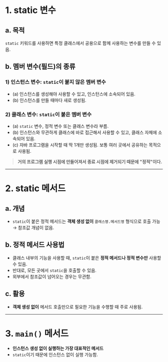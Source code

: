 # 1. static 변수
## a. 목적  
`static` 키워드를 사용하면 특정 클래스에서 공용으로 함께 사용하는 변수를 만들 수 있음.

## b. 멤버 변수(필드)의 종류
### 1) 인스턴스 변수: `static`이 붙지 않은 멤버 변수
- (a) 인스턴스를 생성해야 사용할 수 있고, 인스턴스에 소속되어 있음.  
- (b) 인스턴스를 만들 때마다 새로 생성됨.  

### 2) 클래스 변수: `static`이 붙은 멤버 변수
- (a) `static` 변수, 정적 변수 또는 클래스 변수라 부름.  
- (b) 인스턴스와 무관하게 클래스에 바로 접근해서 사용할 수 있고, 클래스 자체에 소속되어 있음.  
- (c) 자바 프로그램을 시작할 때 딱 1개만 생성됨. 보통 여러 곳에서 공유하는 목적으로 사용됨.  

> **거의 프로그램 실행 시점에 만들어져서 종료 시점에 제거되기 때문에 "정적"이다.**

---

# 2. static 메서드
## a. 개념  
- `static`이 붙은 정적 메서드는 **객체 생성 없이** `클래스명.메서드명` 형식으로 호출 가능 → 참조값 개념이 없음.

## b. 정적 메서드 사용법  
- 클래스 내부의 기능을 사용할 때, `static`이 붙은 **정적 메서드나 정적 변수만** 사용할 수 있음.  
- 반대로, 모든 곳에서 `static`을 호출할 수 있음.  
- 외부에서 참조값이 넘어오는 경우는 무관함.  

## c. 활용  
- **객체 생성 없이** 메서드 호출만으로 필요한 기능을 수행할 때 주로 사용됨.

---

# 3. `main()` 메서드
- **인스턴스 생성 없이 실행하는 가장 대표적인 메서드**  
- `static`이기 때문에 인스턴스 없이 실행 가능함.
